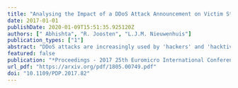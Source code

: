 ```yaml
---
title: "Analysing the Impact of a DDoS Attack Announcement on Victim Stock Prices"
date: 2017-01-01
publishDate: 2020-01-09T15:51:35.925120Z
authors: [" Abhishta", "R. Joosten", "L.J.M. Nieuwenhuis"]
publication_types: ["1"]
abstract: "DDoS attacks are increasingly used by 'hackers' and 'hacktivists' for various purposes. A number of on-line tools are available to launch an attack of significant intensity. These attacks lead to a variety of losses at the victim's end. We analyse the impact of Distributed Denial-of-Service (DDoS) attack announcements over a period of 5 years on the stock prices of the victim firms. We propose a method for event studies that does not assume the cumulative abnormal returns to be normally distributed, instead we use the empirical distribution for testing purposes. In most cases we find no significant impact on the stock returns but in cases where a DDoS attack creates an interruption in the services provided to the customer, we find a significant negative impact."
featured: false
publication: "*Proceedings - 2017 25th Euromicro International Conference on Parallel, Distributed and Network-Based Processing, PDP 2017*"
url_pdf: "https://arxiv.org/pdf/1805.00749.pdf"
doi: "10.1109/PDP.2017.82"
---
```



